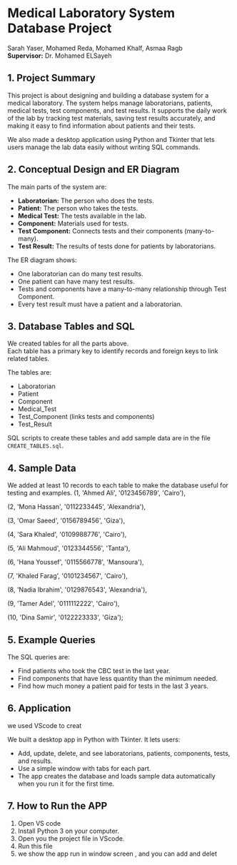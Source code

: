 # Medical Laboratory System Database Project
  
Sarah Yaser, Mohamed Reda, Mohamed Khalf, Asmaa Ragb  
**Supervisor:** Dr. Mohamed ELSayeh



## 1. Project Summary

This project is about designing and building a database system for a medical laboratory. The system helps manage laboratorians, patients, medical tests, test components, and test results. It supports the daily work of the lab by tracking test materials, saving test results accurately, and making it easy to find information about patients and their tests.

We also made a desktop application using Python and Tkinter that lets users manage the lab data easily without writing SQL commands.



## 2. Conceptual Design and ER Diagram

The main parts of the system are:

- **Laboratorian:** The person who does the tests.  
- **Patient:** The person who takes the tests.  
- **Medical Test:** The tests available in the lab.  
- **Component:** Materials used for tests.  
- **Test Component:** Connects tests and their components (many-to-many).  
- **Test Result:** The results of tests done for patients by laboratorians.

The ER diagram shows:  
- One laboratorian can do many test results.  
- One patient can have many test results.  
- Tests and components have a many-to-many relationship through Test Component.  
- Every test result must have a patient and a laboratorian.





## 3. Database Tables and SQL

We created tables for all the parts above.  
Each table has a primary key to identify records and foreign keys to link related tables.

The tables are:  
- Laboratorian  
- Patient  
- Component  
- Medical_Test  
- Test_Component (links tests and components)  
- Test_Result

SQL scripts to create these tables and add sample data are in the file `CREATE_TABLES.sql`.


## 4. Sample Data

We added at least 10 records to each table to make the database useful for testing and examples.
(1, 'Ahmed Ali', '0123456789', 'Cairo'),  

(2, 'Mona Hassan', '0112233445', 'Alexandria'), 

 (3, 'Omar Saeed', '0156789456', 'Giza'), 

 (4, 'Sara Khaled', '0109988776', 'Cairo'), 

 (5, 'Ali Mahmoud', '0123344556', 'Tanta'),  

(6, 'Hana Youssef', '0115566778', 'Mansoura'),  

(7, 'Khaled Farag', '0101234567', 'Cairo'), 

 (8, 'Nadia Ibrahim', '0129876543', 'Alexandria'),  

(9, 'Tamer Adel', '0111112222', 'Cairo'), 

 (10, 'Dina Samir', '0122223333', 'Giza'); 



## 5. Example Queries

The SQL queries are:

- Find patients who took the CBC test in the last year.  
- Find components that have less quantity than the minimum needed.  
- Find how much money a patient paid for tests in the last 3 years.



## 6. Application 

 we used VScode to creat 

We built a desktop app in Python with Tkinter. It lets users:  
- Add, update, delete, and see laboratorians, patients, components, tests, and results.  
- Use a simple window with tabs for each part.  
- The app creates the database and loads sample data automatically when you run it for the first time.



## 7. How to Run the APP

1. Open VS code
2. Install Python 3  on your computer.  
2. Open you the project file in VScode.  
3. Run this file 
4. we show the app run in window screen , and you can add and delet
 
